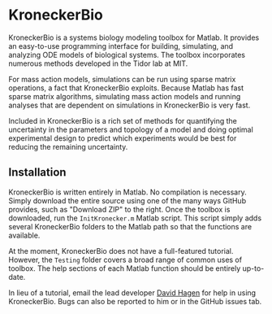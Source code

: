 KroneckerBio
============

KroneckerBio is a systems biology modeling toolbox for Matlab. It provides an easy-to-use programming interface for building, simulating, and analyzing ODE models of biological systems. The toolbox incorporates numerous methods developed in the Tidor lab at MIT.

For mass action models, simulations can be run using sparse matrix operations, a fact that KroneckerBio exploits. Because Matlab has fast sparse matrix algorithms, simulating mass action models and running analyses that are dependent on simulations in KroneckerBio is very fast.

Included in KroneckerBio is a rich set of methods for quantifying the uncertainty in the parameters and topology of a model and doing optimal experimental design to predict which experiments would be best for reducing the remaining uncertainty.

Installation
------------

KroneckerBio is written entirely in Matlab. No compilation is necessary. Simply download the entire source using one of the many ways GitHub provides, such as "Download ZIP" to the right. Once the toolbox is downloaded, run the `InitKronecker.m` Matlab script. This script simply adds several KroneckerBio folders to the Matlab path so that the functions are available.

At the moment, KroneckerBio does not have a full-featured tutorial. However, the `Testing` folder covers a broad range of common uses of toolbox. The help sections of each Matlab function should be entirely up-to-date.

In lieu of a tutorial, email the lead developer [David Hagen](`drhagen@mit.edu`) for help in using KroneckerBio. Bugs can also be reported to him or in the GitHub issues tab.
